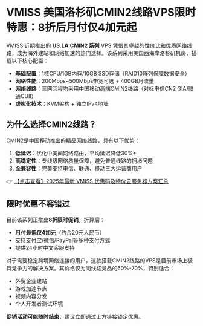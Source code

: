 # VMISS 美国洛杉矶CMIN2线路VPS限时特惠：8折后月付仅4加元起

VMISS 近期推出的 **US.LA.CMIN2 系列** VPS 凭借其卓越的性价比和优质网络线路，成为海外建站和网络加速的热门选择。该系列采用美国西海岸洛杉矶机房，搭载以下核心配置：

- **基础配置**：1核CPU/1GB内存/10GB SSD存储（RAID10阵列保障数据安全）
- **网络性能**：200Mbps~500Mbps带宽可选 + 400GB月流量
- **网络线路**：三网回程均采用中国移动高端CMIN2线路（对标电信CN2 GIA/联通CUII）
- **虚拟化技术**：KVM架构 + 独立IPv4地址

## 为什么选择CMIN2线路？

CMIN2是中国移动推出的精品网络线路，具有以下优势：
1. **低延迟**：优化中美间网络路由，平均延迟降低30%+
2. **高稳定性**：专线级网络质量保障，避免普通线路的拥堵问题
3. **全兼容性**：完美支持电信、联通、移动三大运营商用户

👉 [【点击查看】2025年最新 VMISS 优惠码及特价云服务器方案汇总](https://bit.ly/Vmiss)

## 限时优惠不容错过

目前该系列正推出**8折限时促销**，折算后：
- **月付最低仅4加元**（约合20元人民币）
- 支持支付宝/微信/PayPal等多种支付方式
- 提供24小时中文客服支持

对于需要稳定跨境网络连接的用户，这款搭载CMIN2线路的VPS是目前市场上极具竞争力的解决方案。其价格仅为同线路竞品的60%-70%，特别适合：
- 外贸企业建站
- 游戏加速节点
- 视频内容分发
- 个人开发者测试环境

**促销活动可能随时结束**，建议立即通过上方链接锁定优惠。